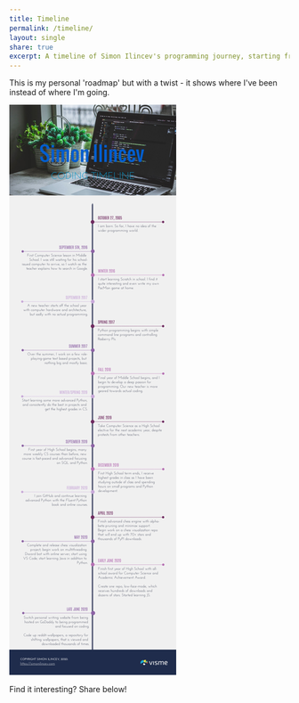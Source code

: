 ```yaml
---
title: Timeline
permalink: /timeline/
layout: single
share: true
excerpt: A timeline of Simon Ilincev's programming journey, starting from birth and ending at the present day. It shows how he has grown as a coder and what he has learned.
---
```


This is my personal 'roadmap' but with a twist - it shows where I've been instead of where I'm going.

![timeline of my programming life](/assets/images/timeline.jpg)

Find it interesting? Share below!